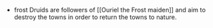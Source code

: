 - frost Druids are followers of [[Ouriel the Frost maiden]] and aim to destroy the towns in order to return the towns to nature.